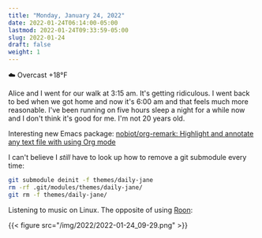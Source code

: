 ```yaml
---
title: "Monday, January 24, 2022"
date: 2022-01-24T06:14:00-05:00
lastmod: 2022-01-24T09:33:59-05:00
slug: 2022-01-24
draft: false
weight: 1
---
```


☁️ Overcast +18°F

Alice and I went for our walk at 3:15 am. It's getting ridiculous. I went back to bed when we got home and now it's 6:00 am and that feels much more reasonable. I've been running on five hours sleep a night for a while now and I don't think it's good for me. I'm not 20 years old.

Interesting new Emacs package: [nobiot/org-remark: Highlight and annotate any text file with using Org mode](https://github.com/nobiot/org-remark)

I can't believe I _still_ have to look up how to remove a git submodule every time:

```sh
git submodule deinit -f themes/daily-jane
rm -rf .git/modules/themes/daily-jane/
git rm -f themes/daily-jane/
```

Listening to music on Linux. The opposite of using [Roon](https://roonlabs.com):

{{< figure src="/img/2022/2022-01-24_09-29.png" >}}

[//]: # "Exported with love from a post written in Org mode"
[//]: # "- https://github.com/kaushalmodi/ox-hugo"
